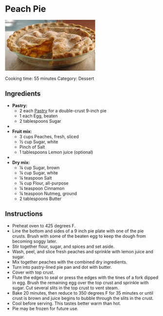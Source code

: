 # Peach Pie

![Peach Pie](img/PeachPie.jpg)

Cooking time: 55 minutes
Category: Dessert

## Ingredients

- **Pastry:**
  - 2 each [Pastry](Pastry-Sourdough) for a double-crust 9-inch pie
  - 1 each Egg, beaten
  - 2 tablespoons Sugar
- 
- **Fruit mix:**
  - 3 cups Peaches, fresh, sliced
  - ½ cup Sugar, white
  - Pinch of Salt
  - 1 tablespoons Lemon juice (optional)
- 
- **Dry mix:**
  - ¼ cup Sugar, brown
  - ¼ cup Sugar, white
  - ¼ teaspoon Salt
  - ¼ cup Flour, all-purpose
  - ¼ teaspoon Cinnamon
  - ¼ teaspoon Nutmeg, ground
  - 2 tablespoons Butter

## Instructions

- Preheat oven to 425 degrees F.
- Line the bottom and sides of a 9 inch pie plate with one of the pie crusts. Brush with some of the beaten egg to keep the dough from becoming soggy later.
- Stir together flour, sugar, and spices and set aside.
- Wash, peel, and slice fresh peaches and sprinkle with lemon juice and sugar.
- Mix together peaches with the combined dry ingredients.
- Turn into pastry-lined pie pan and dot with butter.
- Cover with top crust.
- Flute the edges to seal or press the edges with the tines of a fork dipped in egg. Brush the remaining egg over the top crust and sprinkle with sugar. Cut several slits in the top crust to vent steam.
- Bake 20 minutes, then reduce to 350 degrees F for 35 minutes or until crust is brown and juice begins to bubble through the slits in the crust.
- Cool before serving. This tastes better warm than hot.
- Pie may be frozen for future use.


<!-- Notes 

20230806: Use 750ml fresh peaches + mango cubes. Sourdough pastry for the first time. No starch.
20220529: Use 750ml frozen peaches, sour cream pastry.
20200802: Reduce flour from ½c to ¼c. Use less than 5 cups of frozen, drained peaches. Overflowed just a little bit.
20190310: Sour-cream pastry. Drain frozen peaches before mixing.
20180913: Martha's pastry. 20mn @ 425F, 35mn @ 350F. Enough mix for 4 tarts in silicone moulds.
20171008: Second pie. Make Martha's pastry with Crisco.
20170924: First pie. Use prepared Tenderflake crusts. Bake 15mn 425F, then 35mn 350F. Still a little under cooked, mostly on bottom crust. Used a total of 3/4C sugar, not quite sweet enough.

Source

[Original Page from www.allrecipes.com](https://www.allrecipes.com/recipe/239145/chef-johns-peach-pie/)

-->